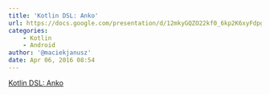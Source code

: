 ```yaml
---
title: 'Kotlin DSL: Anko'
url: https://docs.google.com/presentation/d/12mkyGQZO22kf0_6kp2K6xyFdpg0nBLqGtNcVR-cV4M8/pub
categories:
    - Kotlin
    - Android
author: '@maciekjanusz'
date: Apr 06, 2016 08:54
---
```


[Kotlin DSL: Anko](https://docs.google.com/presentation/d/12mkyGQZO22kf0_6kp2K6xyFdpg0nBLqGtNcVR-cV4M8/pub)

